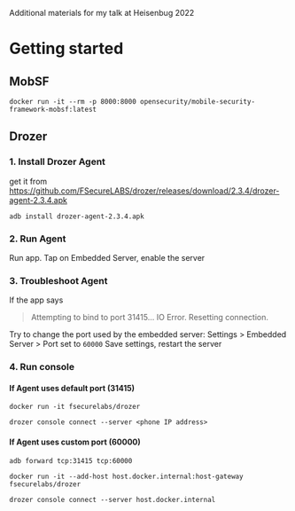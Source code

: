 Additional materials for my talk at Heisenbug 2022

# Getting started

## MobSF

```
docker run -it --rm -p 8000:8000 opensecurity/mobile-security-framework-mobsf:latest
```

## Drozer

### 1. Install Drozer Agent 

get it from https://github.com/FSecureLABS/drozer/releases/download/2.3.4/drozer-agent-2.3.4.apk

```
adb install drozer-agent-2.3.4.apk
```

### 2. Run Agent

Run app. Tap on Embedded Server, enable the server

### 3. Troubleshoot Agent

If the app says

> Attempting to bind to port 31415...
> IO Error. Resetting connection.

Try to change the port used by the embedded server:
Settings > Embedded Server > Port
set to `60000`
Save settings, restart the server

### 4. Run console
#### If Agent uses default port (31415)
```
docker run -it fsecurelabs/drozer

drozer console connect --server <phone IP address>
```

#### If Agent uses custom port (60000)
```
adb forward tcp:31415 tcp:60000

docker run -it --add-host host.docker.internal:host-gateway fsecurelabs/drozer

drozer console connect --server host.docker.internal
```


